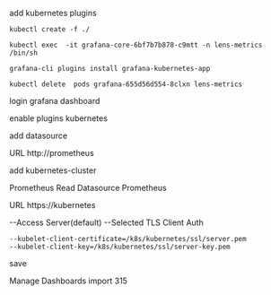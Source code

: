 add kubernetes plugins

```
kubectl create -f ./

kubectl exec  -it grafana-core-6bf7b7b878-c9mtt -n lens-metrics /bin/sh

grafana-cli plugins install grafana-kubernetes-app

kubectl delete  pods grafana-655d56d554-8clxn lens-metrics
```

login grafana dashboard

enable plugins kubernetes

add datasource

URL http://prometheus

add kubernetes-cluster 

Prometheus Read   Datasource Prometheus

URL https://kubernetes

--Access Server(default)
--Selected TLS Client Auth

```
--kubelet-client-certificate=/k8s/kubernetes/ssl/server.pem
--kubelet-client-key=/k8s/kubernetes/ssl/server-key.pem
```

save

Manage Dashboards import 315
